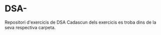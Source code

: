 # DSA-
Repositori d'exercicis de DSA
Cadascun dels exercicis es troba dins de la seva respectiva carpeta.
